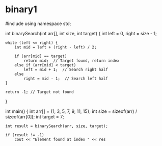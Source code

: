 # binary1
#include <iostream>
using namespace std;

int binarySearch(int arr[], int size, int target) {
    int left = 0, right = size - 1;

    while (left <= right) {
        int mid = left + (right - left) / 2;

        if (arr[mid] == target)
            return mid;  // Target found, return index
        else if (arr[mid] < target)
            left = mid + 1;  // Search right half
        else
            right = mid - 1;  // Search left half
    }

    return -1; // Target not found
}

int main() {
    int arr[] = {1, 3, 5, 7, 9, 11, 15};
    int size = sizeof(arr) / sizeof(arr[0]);
    int target = 7;

    int result = binarySearch(arr, size, target);

    if (result != -1)
        cout << "Element found at index " << res
